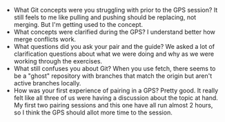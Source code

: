 * What Git concepts were you struggling with prior to the GPS session?
    It still feels to me like pulling and pushing should be replacing, not merging.  But I'm getting used to the concept.
* What concepts were clarified during the GPS?
    I understand better how merge conflicts work.
* What questions did you ask your pair and the guide?
    We asked a lot of clarification questions about what we were doing and why as we were working through the exercises.
* What still confuses you about Git?
    When you use fetch, there seems to be a "ghost" repository with branches that match the origin but aren't active branches locally.
* How was your first experience of pairing in a GPS?
    Pretty good.  It really felt like all three of us were having a discussion about the topic at hand.  My first two pairing sessions and this one have all run almost 2 hours, so I think the GPS should allot more time to the session.
